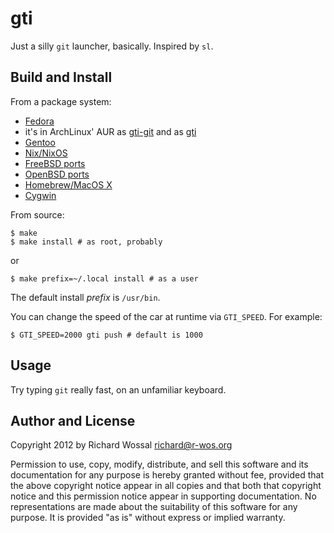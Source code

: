 gti
===

Just a silly `git` launcher, basically. Inspired by `sl`.

Build and Install
-----------------

From a package system:
* [Fedora](https://src.fedoraproject.org/rpms/gti)
* it's in ArchLinux' AUR as [gti-git](https://aur.archlinux.org/packages/gti-git/) and as [gti](https://aur.archlinux.org/packages/gti/)
* [Gentoo](https://packages.gentoo.org/packages/dev-vcs/gti)
* [Nix/NixOS](https://search.nixos.org/packages?show=gti&query=gti)
* [FreeBSD ports](http://svnweb.freebsd.org/ports/head/games/gti/)
* [OpenBSD ports](http://openports.se/games/gti)
* [Homebrew/MacOS X](https://formulae.brew.sh/formula/gti#default)
* [Cygwin](https://cygwin.com/packages/summary/gti.html)

From source:

    $ make
    $ make install # as root, probably

or

    $ make prefix=~/.local install # as a user

The default install *prefix* is `/usr/bin`.

You can change the speed of the car at runtime via `GTI_SPEED`.
For example:

    $ GTI_SPEED=2000 gti push # default is 1000

Usage
-----

Try typing `git` really fast, on an unfamiliar keyboard.

Author and License
------------------

Copyright 2012 by Richard Wossal <richard@r-wos.org>

Permission to use, copy, modify, distribute, and sell this software
and its documentation for any purpose is hereby granted without fee,
provided that the above copyright notice appear in all copies and
that both that copyright notice and this permission notice appear in
supporting documentation.  No representations are made about the
suitability of this software for any purpose.  It is provided "as
is" without express or implied warranty.

